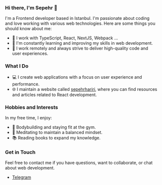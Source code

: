 ### Hi there, I'm Sepehr 👋

I'm a Frontend developer based in Istanbul. I'm passionate about coding and love working with various web technologies. Here are some things you should know about me:

- 🔭 I work with TypeScript, React, NextJS, Webpack ...
- 🌱 I'm constantly learning and improving my skills in web development.
- 💼 I work remotely and always strive to deliver high-quality code and user experiences.

### What I Do

- 💻 I create web applications with a focus on user experience and performance.
- 🌐 I maintain a website called [sepehrhariri](https://sepehrhariri.github.io/), where you can find resources and articles related to React development.

### Hobbies and Interests

In my free time, I enjoy:

- 💪 Bodybuilding and staying fit at the gym.
- 🧘 Meditating to maintain a balanced mindset.
- 📚 Reading books to expand my knowledge.

### Get in Touch

Feel free to contact me if you have questions, want to collaborate, or chat about web development.

* [Telegram](https://t.me/)
